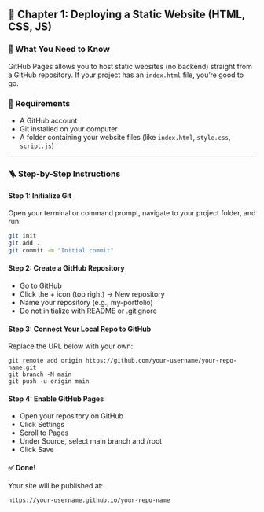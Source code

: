 ## 📖 Chapter 1: Deploying a Static Website (HTML, CSS, JS)

### 🧠 What You Need to Know
GitHub Pages allows you to host static websites (no backend) straight from a GitHub repository. If your project has an `index.html` file, you’re good to go.

### 🔧 Requirements
- A GitHub account
- Git installed on your computer
- A folder containing your website files (like `index.html`, `style.css`, `script.js`)

---

### 🪜 Step-by-Step Instructions

#### Step 1: Initialize Git
Open your terminal or command prompt, navigate to your project folder, and run:
```bash
git init
git add .
git commit -m "Initial commit"
```
#### Step 2: Create a GitHub Repository

- Go to [GitHub](https://github.com)
- Click the + icon (top right) → New repository
- Name your repository (e.g., my-portfolio)
- Do not initialize with README or .gitignore

#### Step 3: Connect Your Local Repo to GitHub
Replace the URL below with your own:

```
git remote add origin https://github.com/your-username/your-repo-name.git
git branch -M main
git push -u origin main
```

#### Step 4: Enable GitHub Pages

- Open your repository on GitHub
- Click Settings
- Scroll to Pages
- Under Source, select main branch and /root
- Click Save

#### ✅ Done!
Your site will be published at:
```
https://your-username.github.io/your-repo-name
```

